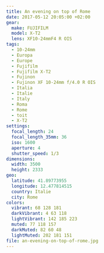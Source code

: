 ```yaml
---
title: An evening on top of Rome
date: 2017-05-12 20:05:00 +02:00
gear:
  make: FUJIFILM
  model: X-T2
  lens: XF10-24mmF4 R OIS
tags:
  - 10-24mm
  - Europa
  - Europe
  - Fujifilm
  - Fujifilm X-T2
  - Fujinon
  - Fujinon XF 10-24mm f/4.0 R OIS
  - Italia
  - Italie
  - Italy
  - Roma
  - Rome
  - toit
  - X-T2
settings:
  focal_length: 24
  focal_length_35mm: 36
  iso: 1600
  aperture: 4
  shutter_speed: 1/3
dimensions:
  width: 3500
  height: 2333
geo:
  latitude: 41.89773955
  longitude: 12.477814515
  country: Italie
  city: Rome
colors:
  vibrant: 68 128 181
  darkVibrant: 4 63 118
  lightVibrant: 142 185 223
  muted: 77 118 157
  darkMuted: 82 60 48
  lightMuted: 202 181 151
file: an-evening-on-top-of-rome.jpg
---
```



